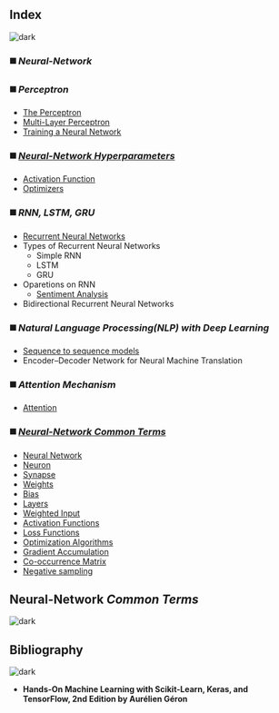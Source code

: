 ## Index
![dark](https://user-images.githubusercontent.com/12748752/141935752-90492d2e-7904-4f9f-a5a1-c4e59ddc3a33.png)
### ◼️ _Neural-Network_
### ◼️ _Perceptron_
* [The Perceptron](https://github.com/iAmKankan/Neural-Network/blob/main/perceptron/README.md)
* [Multi-Layer Perceptron](https://github.com/iAmKankan/Neural-Network/blob/main/perceptron/README.md)
* [Training a Neural Network](https://github.com/iAmKankan/Neural-Network/blob/main/perceptron/README.md#training-perceptron)
### ◼️ [_Neural-Network Hyperparameters_](https://github.com/iAmKankan/Neural-Network/blob/main/hyperparameters/README.md)
   * [Activation Function](https://github.com/iAmKankan/Neural-Network/blob/main/activation_functions/README.md)
   * [Optimizers](https://github.com/iAmKankan/Neural-Network/tree/main/optimizer#readme)
### ◼️ _RNN, LSTM, GRU_
* [Recurrent Neural Networks](https://github.com/iAmKankan/Neural-Network/blob/main/rnn/README.md)
* Types of Recurrent Neural Networks
  * Simple RNN
  * LSTM
  * GRU
* Oparetions on RNN
   * [Sentiment Analysis](https://github.com/iAmKankan/Neural-Network/blob/main/sentiment.md)
 * Bidirectional Recurrent Neural Networks
### ◼️ _Natural Language Processing(NLP) with Deep Learning_
  * [Sequence to sequence models](https://github.com/iAmKankan/Neural-Network/tree/main/NLP#readme)
  * Encoder–Decoder Network for Neural Machine Translation
### ◼️ _Attention Mechanism_
   * [Attention](https://github.com/iAmKankan/Neural-Network/tree/main/Attention-Mechanisms#readme)
### ◼️ [_Neural-Network Common Terms_](https://github.com/iAmKankan/Neural-Network/blob/main/commonterms.md)
  * [Neural Network](#neural-network)
  * [Neuron](#neuron)
  * [Synapse](#synapse)
  * [Weights](#weights)
  * [Bias](#bias)
  * [Layers](#layers)
  * [Weighted Input](#weighted-input)
  * [Activation Functions](#activation-functions)
  * [Loss Functions](#loss-functions)
  * [Optimization Algorithms](#optimization-algorithms)
  * [Gradient Accumulation](#gradient-accumulation)
  * [Co-occurrence Matrix](#co-occurrence-matrix)
  * [Negative sampling](#negative-sampling)
##  Neural-Network _Common Terms_
![dark](https://user-images.githubusercontent.com/12748752/141935752-90492d2e-7904-4f9f-a5a1-c4e59ddc3a33.png)

## Bibliography
![dark](https://user-images.githubusercontent.com/12748752/141935752-90492d2e-7904-4f9f-a5a1-c4e59ddc3a33.png)
* **Hands-On Machine Learning with Scikit-Learn, Keras, and TensorFlow, 2nd Edition by Aurélien Géron**

